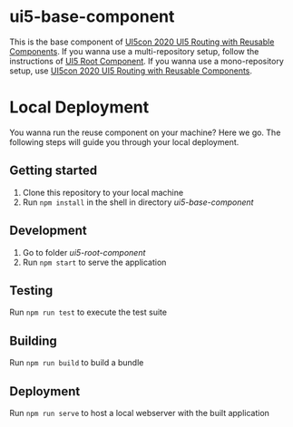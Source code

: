 # ui5-base-component
This is the base component of [UI5con 2020 UI5 Routing with Reusable Components](https://github.com/flovogt/ui5con20-ui5-routing/).
If you wanna use a multi-repository setup, follow the instructions of [UI5 Root Component](https://github.com/flovogt/ui5-root-component).
If you wanna use a mono-repository setup, use [UI5con 2020 UI5 Routing with Reusable Components](https://github.com/flovogt/ui5con20-ui5-routing/).


# Local Deployment
You wanna run the reuse component on your machine? Here we go. The following steps will guide you through your local deployment.

## Getting started 
1. Clone this repository to your local machine
2. Run `npm install` in the shell in directory *ui5-base-component*

## Development
1. Go to folder *ui5-root-component*
2. Run `npm start` to serve the application

## Testing
Run `npm run test` to execute the test suite

## Building
Run `npm run build` to build a bundle

## Deployment
Run `npm run serve` to host a local webserver with the built application